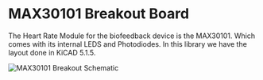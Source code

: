 # MAX30101 Breakout Board

The Heart Rate Module for the biofeedback device is the MAX30101. Which comes with its internal LEDS and Photodiodes. In this library we have the layout done in KiCAD 5.1.5.

![MAX30101 Breakout Schematic](../Documentation/HRBreakoutBoard/MAX30101_Schematic.png) 
